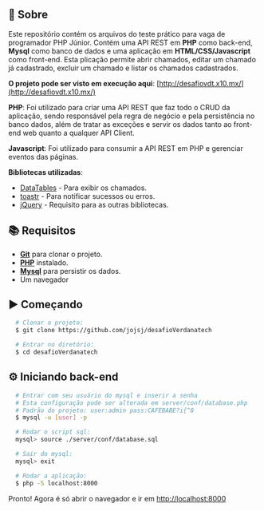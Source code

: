## 📃 Sobre
Este repositório contém os arquivos do teste prático para vaga de programador PHP Júnior.
Contém uma API REST em **PHP** como back-end, **Mysql** como banco de dados e uma aplicação em **HTML/CSS/Javascript** como front-end.
Esta plicação permite abrir chamados, editar um chamado já cadastrado, excluir um chamado e listar os chamados cadastrados.

**O projeto pode ser visto em execução aqui**: [http://desafiovdt.x10.mx/](http://desafiovdt.x10.mx/)

**PHP**: Foi utilizado para criar uma API REST que faz todo o CRUD da aplicação, sendo responsável pela regra de negócio e pela persistência no banco dados, além de tratar as exceções e servir os dados tanto ao front-end web quanto a qualquer API Client.

**Javascript**: Foi utilizado para consumir a API REST em PHP e gerenciar eventos das páginas.

**Bibliotecas utilizadas**:
- [DataTables](https://datatables.net/) - Para exibir os chamados.
- [toastr](https://github.com/CodeSeven/toastr) - Para notificar sucessos ou erros.
- [jQuery](https://jquery.com/) - Requisito para as outras bibliotecas.

## 📚 Requisitos
- [**Git**](https://git-scm.com/) para clonar o projeto.
- [**PHP**](https://www.php.net/downloads.php) instalado.
- [**Mysql**](https://dev.mysql.com/downloads/) para persistir os dados.
- Um navegador

## ▶ Começando
``` bash
  # Clonar o projeto:
  $ git clone https://github.com/jojsj/desafioVerdanatech

  # Entrar no diretório:
  $ cd desafioVerdanatech
```

## ⚙️ Iniciando back-end

```bash
  # Entrar com seu usuário do mysql e inserir a senha
  # Esta configuração pode ser alterada em server/conf/database.php
  # Padrão do projeto: user:admin pass:CAFEBABE?i{^8
  $ mysql -u [user] -p

  # Rodar o script sql:
  mysql> source ./server/conf/database.sql

  # Sair do mysql:
  mysql> exit

  # Rodar a aplicação:
  $ php -S localhost:8000
```

Pronto! Agora é só abrir o navegador e ir em  [http://localhost:8000](http://localhost:8000)
